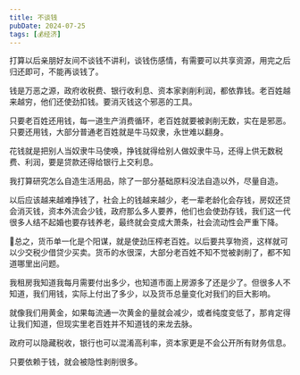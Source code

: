 ```yaml
---
title: 不谈钱
pubDate: 2024-07-25
tags: [💰经济]
---
```


打算以后亲朋好友间不谈钱不讲利，谈钱伤感情，有需要可以共享资源，用完之后归还即可，不能再谈钱了。

钱是万恶之源，政府收税费、银行收利息、资本家剥削利润，都依靠钱。老百姓越来越穷，他们还使劲扣钱。要消灭钱这个邪恶的工具。

只要老百姓还用钱，每一道生产消费循环，老百姓就要被剥削无数，实在是邪恶。只要还用钱，大部分普通老百姓就是牛马奴隶，永世难以翻身。

花钱就是把别人当奴隶牛马使唤，挣钱就得给别人做奴隶牛马，还得上供无数税费、利润，要是贷款还得给银行上交利息。

我打算研究怎么自造生活用品，除了一部分基础原料没法自造以外，尽量自造。

以后应该越来越难挣钱了，社会上的钱越来越少，老一辈老龄化会存钱，房奴还贷会消灭钱，资本外流会少钱，政府那么多人要养，他们也会使劲存钱，我们这一代很多人结不起婚也要存钱养老，最终就会变成大萧条，社会流动性会严重下降。

🤔总之，货币单一化是个阳谋，就是使劲压榨老百姓。以后要共享物资，这样就可以少交税少借贷少买卖。货币的水很深，大部分老百姓不知不觉被剥削了，都不知道哪里出问题。

我租房我知道我每月需要付出多少，也知道市面上房源多了还是少了。但很多人不知道，我们用钱，实际上付出了多少，以及货币总量变化对我们的巨大影响。

就像我们用黄金，如果每流通一次黄金的量就会减少，或者纯度变低了，那肯定得让我们知道，但现实里老百姓并不知道钱的来龙去脉。

政府可以隐藏税收，银行也可以混淆高利率，资本家更是不会公开所有财务信息。

只要依赖于钱，就会被隐性剥削很多。

